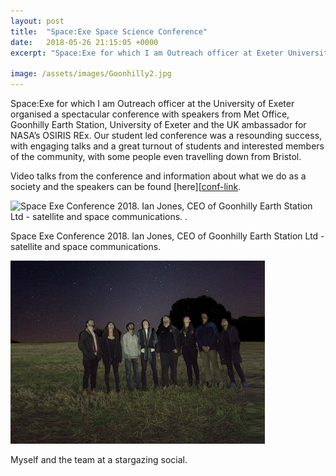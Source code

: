 ```yaml
---
layout: post
title:  "Space:Exe Space Science Conference"
date:   2018-05-26 21:15:05 +0000
excerpt: "Space:Exe for which I am Outreach officer at Exeter University organised a spectacular conference with speakers from Met Office, Goonhilly Earth Station & UK ambassador for NASA’s OSIRIS REx."

image: /assets/images/Goonhilly2.jpg
---
```

Space:Exe for which I am Outreach officer at the University of Exeter organised a spectacular conference with speakers from Met Office, Goonhilly Earth Station, University of Exeter and the UK ambassador for NASA’s OSIRIS REx.
Our student led conference was a resounding success, with engaging talks and a great turnout of students and interested members of the community, with some people even travelling down from Bristol.

Video talks from the conference and information about what we do as a society and the speakers can be found [here][[conf-link].

![Space Exe Conference 2018. Ian Jones, CEO of Goonhilly Earth Station Ltd - satellite and space communications.
.](/assets/images/Goonhilly2.jpg)
 
Space Exe Conference 2018. Ian Jones, CEO of Goonhilly Earth Station Ltd - satellite and space communications.

![Myself and the team at a stargazing social.](/assets/images/SpaceExeStarGaze2.png)
 
 Myself and the team at a stargazing social.


[conf-link]: https://spaceexe.org/conf/2018/

